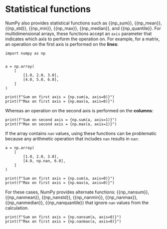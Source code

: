 # Statistical functions

NumPy also provides statistical functions such as {{np_sum}}, {{np_mean}}, {{np_std}}, {{np_min}}, {{np_max}}, {{np_median}}, and {{np_quantile}}. For multidimensional arrays, these functions accept an `axis` parameter that indicates which axis to perform the operation on. For example, for a matrix, an operation on the first axis is performed on the **lines**:

```{code-cell} ipython3
import numpy as np


a = np.array(
    [
        [1.0, 2.0, 3.0],
        [4.0, 5.0, 6.0],
    ]
)

print(f"Sum on first axis = {np.sum(a, axis=0)}")
print(f"Max on first axis = {np.max(a, axis=0)}")
```

Whereas an operation on the second axis is performed on the **columns**:

```{code-cell} ipython3
print(f"Sum on second axis = {np.sum(a, axis=1)}")
print(f"Max on second axis = {np.max(a, axis=1)}")
```

If the array contains `nan` values, using these functions can be problematic because any arithmetic operation that includes `nan` results in `nan`:

```{code-cell} ipython3
a = np.array(
    [
        [1.0, 2.0, 3.0],
        [4.0, np.nan, 6.0],
    ]
)

print(f"Sum on first axis = {np.sum(a, axis=0)}")
print(f"Max on first axis = {np.max(a, axis=0)}")
```

For these cases, NumPy provides alternate functions: {{np_nansum}}, {{np_nanmean}}, {{np_nanstd}}, {{np_nanmin}}, {{np_nanmax}}, {{np_nanmedian}}, {{np_nanquantile}} that ignore `nan` values from the calculation.

```{code-cell} ipython3
print(f"Sum on first axis = {np.nansum(a, axis=0)}")
print(f"Max on first axis = {np.nanmax(a, axis=0)}")
```
